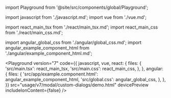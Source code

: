 import Playground from '@site/src/components/global/Playground';

import javascript from './javascript.md';
import vue from './vue.md';

import react_main_tsx from './react/main_tsx.md';
import react_main_css from './react/main_css.md';

import angular_global_css from './angular/global_css.md';
import angular_example_component_html from './angular/example_component_html.md';

<Playground
  version="7"
  code={{
    javascript,
    vue,
    react: {
      files: {
        'src/main.tsx': react_main_tsx,
        'src/main.css': react_main_css,
      },
    },
    angular: {
      files: {
        'src/app/example.component.html': angular_example_component_html,
        'src/global.css': angular_global_css,
      },
    },
  }}
  src="usage/v7/modal/custom-dialogs/demo.html"
  devicePreview
  includeIonContent={false}
/>

